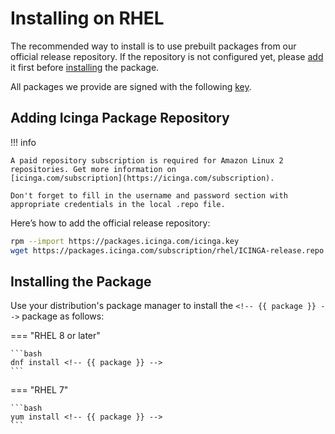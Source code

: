 # Installing <!-- {{ product }} --> on RHEL

The recommended way to install <!-- {{ product }} --> is to use prebuilt packages from our official release repository.
If the repository is not configured yet,
please [add](#adding-icinga-package-repository) it first
before [installing](#installing-the-package) the package.

All packages we provide are signed with the following [key](https://packages.icinga.com/icinga.key).

## Adding Icinga Package Repository

!!! info

    A paid repository subscription is required for Amazon Linux 2 repositories. Get more information on
    [icinga.com/subscription](https://icinga.com/subscription).
    
    Don't forget to fill in the username and password section with appropriate credentials in the local .repo file.

Here’s how to add the official release repository:

```bash
rpm --import https://packages.icinga.com/icinga.key
wget https://packages.icinga.com/subscription/rhel/ICINGA-release.repo -O /etc/yum.repos.d/ICINGA-release.repo
```

## Installing the Package

Use your distribution's package manager to install the `<!-- {{ package }} -->` package as follows:

=== "RHEL 8 or later"

    ```bash
    dnf install <!-- {{ package }} -->
    ```

=== "RHEL 7"

    ```bash
    yum install <!-- {{ package }} -->
    ```
<!-- {% include "02-Installation.md" %} -->

